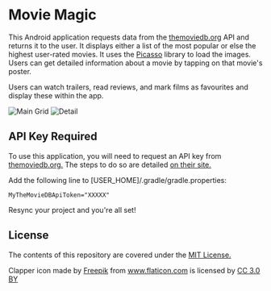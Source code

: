 # Movie Magic

This Android application requests data from the [themoviedb.org](https://www.themoviedb.org/) API and returns it to the user. 
It displays either a list of the most popular or else the highest user-rated movies. 
It uses the [Picasso](https://square.github.io/picasso/) library to load the images. 
Users can get detailed information about a movie by tapping on that movie's poster. 

Users can watch trailers, read reviews, and mark films as favourites and display these within the app. 

<img src="https://user-images.githubusercontent.com/8617261/36937472-9c0560da-1f0b-11e8-8cf2-df4a7c37006b.png" alt="Main Grid"/>
<img src="https://user-images.githubusercontent.com/8617261/36937474-aa6d4692-1f0b-11e8-8e88-ea4304b2bdb3.png" alt="Detail"/>

## API Key Required

To use this application, you will need to request an API key from [themoviedb.org.](https://www.themoviedb.org/)
The steps to do so are detailed [on their site.](https://www.themoviedb.org/faq/api)

Add the following line to [USER_HOME]/.gradle/gradle.properties:

```MyTheMovieDBApiToken="XXXXX"```

Resync your project and you're all set!

## License

The contents of this repository are covered under the [MIT License.](LICENSE)

<div>Clapper icon made by <a href="http://www.freepik.com" title="Freepik">Freepik</a> from <a href="https://www.flaticon.com/" title="Flaticon">www.flaticon.com</a> is licensed by <a href="http://creativecommons.org/licenses/by/3.0/" title="Creative Commons BY 3.0" target="_blank">CC 3.0 BY</a></div>